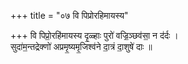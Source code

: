 +++
title = "०७ वि पिप्रोरहिमायस्य"

+++
वि पिप्रो॒रहि॑मायस्य दृ॒ळ्हाः पुरो॑ वज्रि॒ञ्छव॑सा॒ न द॑र्दः ।  
सुदा॑म॒न्तद्रेक्णो॑ अप्रमृ॒ष्यमृ॒जिश्व॑ने दा॒त्रं दा॒शुषे॑ दाः ॥